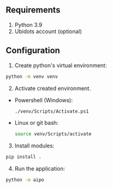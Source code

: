 ## Requirements
1. Python 3.9
2. Ubidots account (optional)

## Configuration

1. Create python's virtual environment:  
```bash 
python -m venv venv
```

2. Activate created environment.  
 * Powershell (Windows):
    ```bash 
    ./venv/Scripts/Activate.ps1
    ```

 * Linux or git bash:
   ```bash
   source venv/Scripts/activate
   ```

3. Install modules:
```bash
pip install .
```

4. Run the application:
```bash
python -m aipo
```